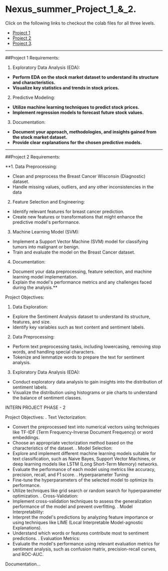 # Nexus_summer_Project_1_&_2.
Click on the following links to checkout the colab files for all three levels.
- [Project 1](https://colab.research.google.com/drive/190k5NWcrPGrOHo88grKpY3vqvOrPkThF?usp=sharing)
- [Project 2](https://colab.research.google.com/drive/1jXQuTtyF0dSeQt6SxFNxPQDyvFkUaXnK?usp=sharing)
- [Project 3](https://colab.research.google.com/drive/1Ftm_MNO5d13IuNxuBVHSsFidSGnU1FSz?usp=sharing).
---
##Project 1 Requirements:

1. Exploratory Data Analysis (EDA):
- **Perform EDA on the stock market dataset to understand its structure and
characteristics.**
- **Visualize key statistics and trends in stock prices.**
  
2. Predictive Modeling:
- **Utilize machine learning techniques to predict stock prices.**
- **Implement regression models to forecast future stock values.**
3. Documentation:
  
- **Document your approach, methodologies, and insights gained from the stock
market dataset.**
- **Provide clear explanations for the chosen predictive models.**

---
##Project 2 Requirements:

**1. Data Preprocessing:
- Clean and preprocess the Breast Cancer Wisconsin (Diagnostic) dataset.
- Handle missing values, outliers, and any other inconsistencies in the data
  
2. Feature Selection and Engineering:
- Identify relevant features for breast cancer prediction.
- Create new features or transformations that might enhance the predictive
model's performance.

3. Machine Learning Model (SVM):
- Implement a Support Vector Machine (SVM) model for classifying tumors into
malignant or benign.
- Train and evaluate the model on the Breast Cancer dataset.
  
4. Documentation:
- Document your data preprocessing, feature selection, and machine learning
model implementation.
- Explain the model's performance metrics and any challenges faced during the
analysis.**

Project Objectives:
1. Data Exploration:
- Explore the Sentiment Analysis dataset to understand its structure, features,
and size.
- Identify key variables such as text content and sentiment labels.
2. Data Preprocessing:
- Perform text preprocessing tasks, including lowercasing, removing stop
words, and handling special characters.
- Tokenize and lemmatize words to prepare the text for sentiment analysis.
3. Exploratory Data Analysis (EDA):
- Conduct exploratory data analysis to gain insights into the distribution of
sentiment labels.
- Visualize the distribution using histograms or pie charts to understand the
balance of sentiment classes.

INTERN PROJECT PHASE - 2

Project Objectives:
. Text Vectorization:
- Convert the preprocessed text into numerical vectors using techniques like
TF-IDF (Term Frequency-Inverse Document Frequency) or word embeddings.
- Choose an appropriate vectorization method based on the characteristics of the
dataset.
. Model Selection:
- Explore and implement different machine learning models suitable for text
classification, such as Naive Bayes, Support Vector Machines, or deep learning
models like LSTM (Long Short-Term Memory) networks.
- Evaluate the performance of each model using metrics like accuracy, precision,
recall, and F1 score.
. Hyperparameter Tuning:
- Fine-tune the hyperparameters of the selected model to optimize its
performance.
- Utilize techniques like grid search or random search for hyperparameter
optimization.
. Cross-Validation:
- Implement cross-validation techniques to assess the generalization
performance of the model and prevent overfitting.
. Model Interpretability:
- Interpret the model's predictions by analyzing feature importance or using
techniques like LIME (Local Interpretable Model-agnostic Explanations).
- Understand which words or features contribute most to sentiment predictions.
. Evaluation Metrics:
- Evaluate the model's performance using relevant evaluation metrics for
sentiment analysis, such as confusion matrix, precision-recall curves, and
ROC-AUC.

Documentation...
